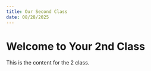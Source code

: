 ```yaml
---
title: Our Second Class
date: 08/28/2025
---
```


# Welcome to Your 2nd Class

This is the content for the 2 class.
